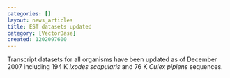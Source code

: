 ```yaml
---
categories: []
layout: news_articles
title: EST datasets updated
category: [VectorBase]
created: 1202097600
---
```

Transcript datasets for all organisms have been updated as of December 2007 including 194 K <i>Ixodes scapularis</i> and 76 K <i>Culex pipiens</i> sequences. 
